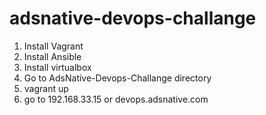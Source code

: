 # adsnative-devops-challange

1. Install Vagrant
2. Install Ansible
3. Install virtualbox
4. Go to AdsNative-Devops-Challange directory
5. vagrant up
6. go to 192.168.33.15 or devops.adsnative.com
